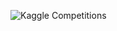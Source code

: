 ![Kaggle Competitions](https://github.com/user-attachments/assets/f54a40da-2d39-412c-ad24-dd451d258b96)
